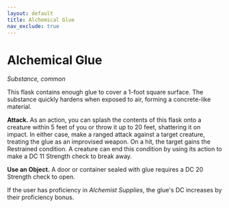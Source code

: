 ```yaml
---
layout: default
title: Alchemical Glue
nav_exclude: true
---
```


# Alchemical Glue

*Substance, common*

This flask contains enough glue to cover a 1-foot square surface. The substance quickly hardens when exposed to air, forming a concrete-like material.

**Attack.** As an action, you can splash the contents of this flask onto a creature within 5 feet of you or throw it up to 20 feet, shattering it on impact. In either case, make a ranged attack against a target creature, treating the glue as an improvised weapon. On a hit, the target gains the Restrained condition. A creature can end this condition by using its action to make a DC 11 Strength check to break away. 

**Use an Object.** A door or container sealed with glue requires a DC 20 Strength check to open.

If the user has proficiency in _Alchemist Supplies_, the glue's DC increases by their proficiency bonus.